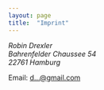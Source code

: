 ```yaml
---
layout: page
title:  "Imprint"
---
```



<address>
Robin Drexler<br>
Bahrenfelder Chaussee 54<br>
22761 Hamburg<br>
</address>

Email: <a href="http://www.google.com/recaptcha/mailhide/d?k=01YmFUWNkuMPavZceDFMbXYQ==&amp;c=9vMatZftCVhYbUWcLFgqdIpTzCnahluF8mlcHiZL-ic=" onclick="window.open('http://www.google.com/recaptcha/mailhide/d?k\07501YmFUWNkuMPavZceDFMbXYQ\75\75\46c\759vMatZftCVhYbUWcLFgqdIpTzCnahluF8mlcHiZL-ic\075', '', 'toolbar=0,scrollbars=0,location=0,statusbar=0,menubar=0,resizable=0,width=500,height=300'); return false;" title="Reveal this e-mail address">d...@gmail.com</a>
